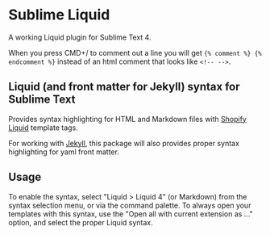 # Sublime Liquid

A working Liquid plugin for Sublime Text 4.

When you press CMD+/ to comment out a line you will get `{% comment %} {% endcomment %}` instead of an html comment that looks like `<!-- -->`. 


## Liquid (and front matter for Jekyll) syntax for Sublime Text

Provides syntax highlighting for HTML and Markdown files with [Shopify Liquid](https://shopify.github.io/liquid/) template tags.

For working with [Jekyll](https://jekyllrb.com), this package will also provides proper syntax highlighting for yaml front matter.

## Usage

To enable the syntax, select "Liquid > Liquid 4" (or Markdown) from the syntax selection menu, or via the command palette. 
To always open your templates with this syntax, use the "Open all with current extension as ..." option, and select the proper Liquid syntax.
